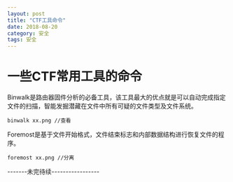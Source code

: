 ```yaml
---
layout: post
title: "CTF工具命令"
date: 2018-08-20
category: 安全
tags: 安全
---
```


# 一些CTF常用工具的命令

Binwalk是路由器固件分析的必备工具，该工具最大的优点就是可以自动完成指定文件的扫描，智能发掘潜藏在文件中所有可疑的文件类型及文件系统。  

	binwalk xx.png //查看

Foremost是基于文件开始格式，文件结束标志和内部数据结构进行恢复文件的程序。  

	foremost xx.png //分离



-------未完待续-----------------